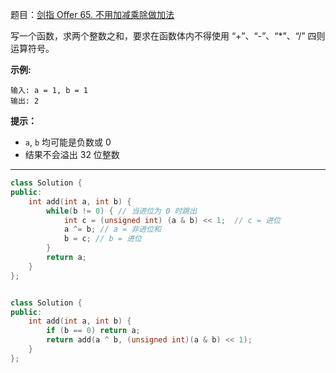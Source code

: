 题目：[剑指 Offer 65. 不用加减乘除做加法](https://leetcode.cn/problems/bu-yong-jia-jian-cheng-chu-zuo-jia-fa-lcof/)

写一个函数，求两个整数之和，要求在函数体内不得使用 “+”、“-”、“*”、“/” 四则运算符号。

**示例:**

```
输入: a = 1, b = 1
输出: 2
```

**提示：**

- `a`, `b` 均可能是负数或 0
- 结果不会溢出 32 位整数

---

```c++
class Solution {
public:
    int add(int a, int b) {
        while(b != 0) { // 当进位为 0 时跳出
            int c = (unsigned int) (a & b) << 1;  // c = 进位
            a ^= b; // a = 非进位和
            b = c; // b = 进位
        }
        return a;
    }
};


class Solution {
public:
    int add(int a, int b) {
        if (b == 0) return a;
        return add(a ^ b, (unsigned int)(a & b) << 1);
    }
};
```

